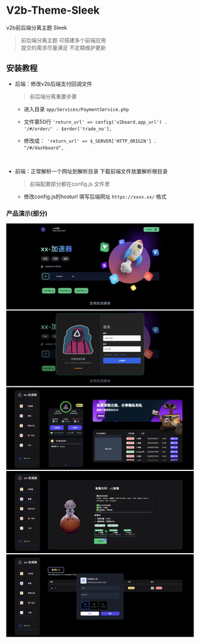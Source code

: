 # V2b-Theme-Sleek

v2b前后端分离主题 Sleek

> 前后端分离主题 可搭建多个前端应用 <br>
> 提交的需求尽量满足 不定期维护更新

## 安装教程
- 后端：修改v2b后端支付回调文件 
  > 前后端分离重要步骤 
  - 进入目录 `app/Services/PaymentService.php`

  - 文件第50行 `'return_url' => config('v2board.app_url') . '/#/order/' . $order['trade_no'],`
  - 修改成：` 'return_url' => $_SERVER['HTTP_ORIGIN'] . "/#/dashboard",` 
  
  <br>
-  前端：正常解析一个网址到解析目录 下载前端文件放置解析根目录
    > 前端配置部分都在config.js 文件里
    - 修改config.js的hosturl 填写后端网址 `https://xxxx.xx/` 格式


### 产品演示(部分)
![](/image/1.png)
![](/image/2.png)
![](/image/3.png)
![](/image/4.png)
![](/image/5.png)

